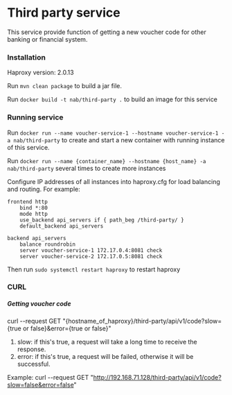 # Third party service

This service provide function of getting a new voucher code for other banking or financial system.
### Installation

Haproxy version: 2.0.13

Run ```mvn clean package``` to build a jar file.

Run ```docker build -t nab/third-party .``` to build an image for this service

### Running service

Run ```docker run --name voucher-service-1 --hostname voucher-service-1 -a nab/third-party``` to create and start a new container with running instance of this service.

Run ```docker run --name {container_name} --hostname {host_name} -a nab/third-party``` several times to create more instances

Configure IP addresses of all instances into haproxy.cfg for load balancing and routing.
For example:

```
frontend http
  	bind *:80
  	mode http
  	use_backend api_servers if { path_beg /third-party/ }
  	default_backend api_servers

backend api_servers
   	balance roundrobin
   	server voucher-service-1 172.17.0.4:8081 check
   	server voucher-service-2 172.17.0.5:8081 check
```

Then run ``` sudo systemctl restart haproxy ``` to restart haproxy

### CURL
##### Getting voucher code
curl --request GET "{hostname_of_haproxy}/third-party/api/v1/code?slow={true or false}&error={true or false}"

1. slow: if this's true, a request will take a long time to receive the response.
2. error: if this's true, a request will be failed, otherwise it will be successful.

Example: curl --request GET "http://192.168.71.128/third-party/api/v1/code?slow=false&error=false"

